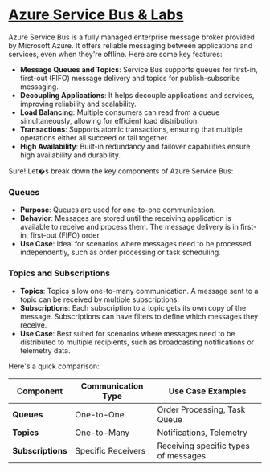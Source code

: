 # [Azure Service Bus & Labs](https://github.com/utpal-maiti/Azure_Service_Bus/)

Azure Service Bus is a fully managed enterprise message broker provided by Microsoft Azure. It offers reliable messaging between applications and services, even when they're offline. Here are some key features:

- **Message Queues and Topics**: Service Bus supports queues for first-in, first-out (FIFO) message delivery and topics for publish-subscribe messaging.
- **Decoupling Applications**: It helps decouple applications and services, improving reliability and scalability.
- **Load Balancing**: Multiple consumers can read from a queue simultaneously, allowing for efficient load distribution.
- **Transactions**: Supports atomic transactions, ensuring that multiple operations either all succeed or fail together.
- **High Availability**: Built-in redundancy and failover capabilities ensure high availability and durability.

Sure! Let�s break down the key components of Azure Service Bus:

### Queues

- **Purpose**: Queues are used for one-to-one communication.
- **Behavior**: Messages are stored until the receiving application is available to receive and process them. The message delivery is in first-in, first-out (FIFO) order.
- **Use Case**: Ideal for scenarios where messages need to be processed independently, such as order processing or task scheduling.

### Topics and Subscriptions

- **Topics**: Topics allow one-to-many communication. A message sent to a topic can be received by multiple subscriptions.
- **Subscriptions**: Each subscription to a topic gets its own copy of the message. Subscriptions can have filters to define which messages they receive.
- **Use Case**: Best suited for scenarios where messages need to be distributed to multiple recipients, such as broadcasting notifications or telemetry data.

Here's a quick comparison:

| Component         | Communication Type | Use Case Examples                    |
| ----------------- | ------------------ | ------------------------------------ |
| **Queues**        | One-to-One         | Order Processing, Task Queue         |
| **Topics**        | One-to-Many        | Notifications, Telemetry             |
| **Subscriptions** | Specific Receivers | Receiving specific types of messages |
